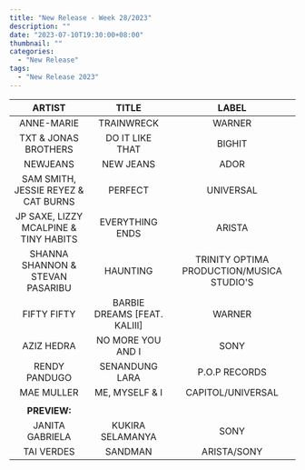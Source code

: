 ```yaml
---
title: "New Release - Week 28/2023"
description: ""
date: "2023-07-10T19:30:00+08:00"
thumbnail: ""
categories:
  - "New Release"
tags:
  - "New Release 2023"
---
```

<!--more-->
|ARTIST|TITLE|LABEL|
|:----:|:----:|:----:|
|ANNE-MARIE|TRAINWRECK|WARNER|
|TXT & JONAS BROTHERS|DO IT LIKE THAT|BIGHIT|
|NEWJEANS|NEW JEANS|ADOR|
|SAM SMITH, JESSIE REYEZ & CAT BURNS|PERFECT|UNIVERSAL|
|JP SAXE, LIZZY MCALPINE & TINY HABITS|EVERYTHING ENDS|ARISTA|
|SHANNA SHANNON & STEVAN PASARIBU|HAUNTING|TRINITY OPTIMA PRODUCTION/MUSICA STUDIO'S|
|FIFTY FIFTY|BARBIE DREAMS [FEAT. KALIII]|WARNER|
|AZIZ HEDRA|NO MORE YOU AND I|SONY|
|RENDY PANDUGO|SENANDUNG LARA|P.O.P RECORDS|
|MAE MULLER|ME, MYSELF & I|CAPITOL/UNIVERSAL|
| | | |
|**PREVIEW:**| | |
|JANITA GABRIELA|KUKIRA SELAMANYA|SONY|
|TAI VERDES|SANDMAN|ARISTA/SONY|